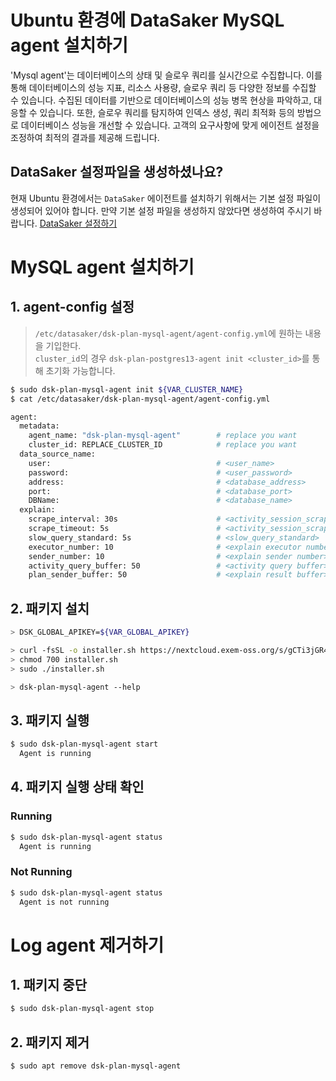 # Ubuntu 환경에 DataSaker MySQL agent 설치하기
'Mysql agent'는 데이터베이스의 상태 및 슬로우 쿼리를 실시간으로 수집합니다.
이를 통해 데이터베이스의 성능 지표, 리소스 사용량, 슬로우 쿼리 등 다양한 정보를 수집할 수 있습니다.
수집된 데이터를 기반으로 데이터베이스의 성능 병목 현상을 파악하고, 대응할 수 있습니다.
또한, 슬로우 쿼리를 탐지하여 인덱스 생성, 쿼리 최적화 등의 방법으로 데이터베이스 성능을 개선할 수 있습니다.
고객의 요구사항에 맞게 에이전트 설정을 조정하여 최적의 결과를 제공해 드립니다.

## DataSaker 설정파일을 생성하셨나요?
현재 Ubuntu 환경에서는 `DataSaker` 에이전트를 설치하기 위해서는 기본 설정 파일이 생성되어 있어야 합니다. 만약 기본 설정 파일을 생성하지 않았다면 생성하여 주시기 바랍니다. [DataSaker 설정하기](../../../README.md)

# MySQL agent 설치하기
## 1. agent-config 설정
> `/etc/datasaker/dsk-plan-mysql-agent/agent-config.yml`에 원하는 내용을 기입한다.\
> `cluster_id`의 경우 `dsk-plan-postgres13-agent init <cluster_id>`를 통해 초기화 가능합니다.

```bash
$ sudo dsk-plan-mysql-agent init ${VAR_CLUSTER_NAME}
$ cat /etc/datasaker/dsk-plan-mysql-agent/agent-config.yml

agent:
  metadata:
    agent_name: "dsk-plan-mysql-agent"        # replace you want
    cluster_id: REPLACE_CLUSTER_ID            # replace you want
  data_source_name:
    user:                                     # <user_name>
    password:                                 # <user_password>
    address:                                  # <database_address>
    port:                                     # <database_port>
    DBName:                                   # <database_name>
  explain:
    scrape_interval: 30s                      # <activity_session_scrape_time>
    scrape_timeout: 5s                        # <activity_session_scrape_query_timeout>
    slow_query_standard: 5s                   # <slow_query_standard> 
    executor_number: 10                       # <explain executor number>
    sender_number: 10                         # <explain sender number>
    activity_query_buffer: 50                 # <activity query buffer>
    plan_sender_buffer: 50                    # <explain result buffer>
```

## 2. 패키지 설치
```bash
> DSK_GLOBAL_APIKEY=${VAR_GLOBAL_APIKEY}

> curl -fsSL -o installer.sh https://nextcloud.exem-oss.org/s/gCTi3jGR484G4ki/download/dsk-plan-mysql-agent-install.sh
> chmod 700 installer.sh
> sudo ./installer.sh

> dsk-plan-mysql-agent --help
```

## 3. 패키지 실행
```bash
$ sudo dsk-plan-mysql-agent start
  Agent is running
```

## 4. 패키지 실행 상태 확인
### Running
```bash
$ sudo dsk-plan-mysql-agent status
  Agent is running
```
### Not Running
```bash
$ sudo dsk-plan-mysql-agent status
  Agent is not running
```

# Log agent 제거하기
## 1. 패키지 중단
```bash
$ sudo dsk-plan-mysql-agent stop
```

## 2. 패키지 제거
```bash
$ sudo apt remove dsk-plan-mysql-agent
``` 